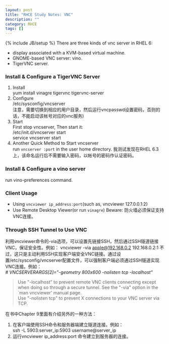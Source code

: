 ```yaml
---
layout: post
title: "RHCE Study Notes: VNC"
description: ""
category: RHCE
tags: []
---
```

{% include JB/setup %}
There are three kinds of vnc server in RHEL 6: 

+ display associated with a KVM-based virtual machine.
+ GNOME-based VNC server: vino.
+ TigerVNC server. 

### Install & Configure a TigerVNC Server 
1. Install  
yum install vinagre tigervnc tigervnc-server  
2. Configure    
/etc/sysconfig/vncserver  
注意，需要切换到相应的用户目录，然后运行vncpasswd设置密码，否则的话，不能启动该帐号对应的vnc服务)  
3. Start   
First stop vncserver, Then start it:  
/etc/init.d/vncserver start   
service vncserver start 
4. Another Quick Method to Start vncserver  
run `vncserver :port` in the user home directory. 
我测试发现在RHEL 6.3上，该命名运行后不需要输入密码，以帐号的密码作认证密码。

### Install & Configure a vino server
run vino-preferences command.

### Client Usage
+ Using `vncviewer ip_address:port`(such as, vncviewer 127.0.0.1:2)  
+ Use Remote Desktop Viewer(or run `vinagre`)
Beware: 防火墙必须保证支持VNC连接。


### Through SSH Tunnel to Use VNC
利用vncviewer命令的-via选项，可以设置先链接SSH，然后通过SSH隧道链接VNC，保证安全性。例如： 
vncviewer -via apple@192.168.0.2 192.168.0.2:1 
不过，这只是主动利用SSH实现客户端安全VNC链接。通过设置/etc/sysconfig/vncserver配置文件，可以强制客户端必须通过SSH隧道实现VNC连接。例如：  
*\# VNCSERVERARGS[2]="-geometry 800x600 -nolisten tcp -localhost"*    
>Use "-localhost" to prevent remote VNC clients connecting except when doing so through a secure tunnel.  See the "-via" option in the `man vncviewer' manual page.  
>Use "-nolisten tcp" to prevent X connections to your VNC server via TCP.

在书中Chapter 9里面有介绍另外的一种方法：

1. 在客户端使用SSH命令和服务器端建立隧道连接。例如：  
ssh -L 5903:server\_ip:5903 username@server\_ip
2. 运行vncviewer ip\_address:port 命令建立到服务器的连接。

